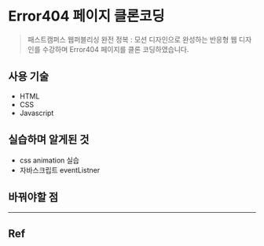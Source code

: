 # Error404 페이지 클론코딩
> 패스트캠퍼스 웹퍼블리싱 완전 정복 : 모션 디자인으로 완성하는 반응형 웹 디자인를 수강하며 Error404 페이지를 클론 코딩하였습니다.



## 사용 기술
- HTML
- CSS
- Javascript

## 실습하며 알게된 것
- css animation 실습
- 자바스크립트 eventListner

## 바꿔야할 점

---
## Ref

